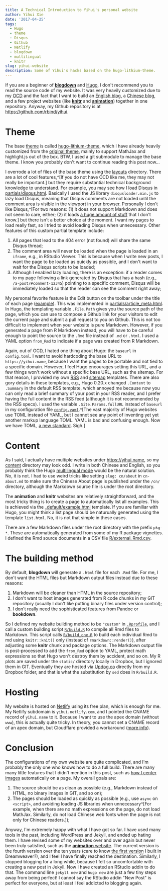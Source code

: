 ```yaml
---
title: A Technical Introduction to Yihui's personal website
author: Yihui Xie
date: '2017-04-25'
tags:
  - Hugo
  - theme
  - Disqus
  - Github
  - Netlify
  - blogdown
  - multilingual
  - knitr
slug: yihui-website
description: Some of Yihui's hacks based on the hugo-lithium-theme.
---
```


If you are a beginner of [**blogdown**](https://github.com/rstudio/blogdown) and [Hugo](https://gohugo.io), I don't recommend you to read the source code of my website. It was very heavily customized due to my [OCD](https://en.wikipedia.org/wiki/Obsessive%E2%80%93compulsive_disorder) and the fact that I want to build an [English blog](https://yihui.name/en/), a [Chinese blog](https://yihui.name/cn/), and a few project websites (like [**knitr**](https://yihui.name/knitr/) and [**animation**](https://yihui.name/animation/)) together in one repository. Anyway, my Github repository is at <https://github.com/rbind/yihui>.

# Theme

The base [theme](https://github.com/rbind/yihui/tree/master/themes) is called  [hugo-lithium-theme](https://github.com/yihui/hugo-lithium-theme), which I have already heavily customized from the [original theme](https://github.com/jrutheiser/hugo-lithium-theme), mainly to support MathJax and highlight.js out of the box. BTW, I used a git submodule to manage the base theme. I know you probably don't want to continue reading this post now...

I overrode a lot of files of the base theme using the [layouts](https://github.com/rbind/yihui/tree/master/layouts) directory. There are a lot of cool features,^[If you do not have OCD like me, they may not really be important.] but they require substantial technical background knowledge to understand. For example, you may see how I load Disqus in [partials/disqus.html](https://github.com/rbind/yihui/blob/master/layouts/partials/disqus.html). Basically I used the JS library `disqusloader.min.js` to lazy load Disqus, meaning that Disqus comments are not loaded until the comment area is visible in the viewport in your browser. Personally I don't like Disqus,^[For two reasons: (1) it does not support Markdown and does not seem to care, either; (2) it loads [a huge amount of stuff](http://donw.io/post/github-comments/) that I don't know.] but there isn't a better choice at the moment. I want my pages to load really fast, so I tried to avoid loading Disqus when unnecessary. Other features of this custom partial template include:

1. All pages that lead to the 404 error (not found) will share the same Disqus thread;
1. The comment area will never be loaded when the page is loaded in an `iframe`, e.g., in RStudio Viewer. This is because when I write new posts, I want the page to be loaded as quickly as possible, and I don't want to wait for the Disqus scripts to be loaded;
1. Although I enabled lazy loading, there is an exception: if a reader comes to my page following a link generated by Disqus that has a hash (e.g., `/a-post/#comment-12345`) pointing to a specific comment, Disqus will be immediately loaded so that the reader can see the comment right away;

My personal favorite feature is the Edit button on the toolbar under the title of each page ([example](https://yihui.name/en/2017/04/jeff-leek-facts/)). This was implemented in [partials/article_meta.html](https://github.com/rbind/yihui/blob/master/layouts/partials/article_meta.html). In Hugo, the templating variable `.File.Path` gives you the source path of the page, which you can use to compose a Github link for your visitors to edit the current page and submit a pull request to you on Github. This is not too difficult to implement when your website is pure Markdown. However, if you generated a page from R Markdown instead, you will have to be careful enough to point the source to the `.Rmd` file instead of `.md` or `.html`. I used a YAML option `from_Rmd` to indicate if a page was created from R Markdown.

Again, out of OCD, I hated one thing about Hugo: the `baseurl` in `config.toml`. I want to avoid hardcoding the base URL to `https://yihui.name`, because I want the pages to be portable and not tied to a specific domain. However, I feel Hugo encourages setting this URL, and a few things won't work without a specific base URL, such as the sitemap. For that reason, I provided my own [RSS](https://github.com/rbind/yihui/blob/master/layouts/rss.xml) and [sitemap](https://github.com/rbind/yihui/blob/master/layouts/sitemap.xml) templates. There are also gory details in these templates, e.g., Hugo 0.20.x changed `.Content` to `.Summary` in the default RSS template, which annoyed me because now you can only read a brief summary of your post in your RSS reader, and I prefer having the full content in the RSS feed (although it is not recommended by the RSS specs). I used the variable `.Site.Params.fullURL` instead of `baseurl` in my configuration file [`config.yaml`](https://github.com/rbind/yihui/blob/master/config.yaml).^[The vast majority of Hugo websites use TOML instead of YAML, but I cannot see any point of inventing yet yet another markup language TOML. YAML is bad and confusing enough. Now we have TOML, [a new standard](https://xkcd.com/927/). Sigh.]

# Content

As I said, I actually have multiple websites under <https://yihui.name>, so my [content](https://github.com/rbind/yihui/tree/master/content) directory may look odd. I write in both Chinese and English, so you probably think the Hugo [multilingual mode](https://gohugo.io/content/multilingual/) would be the natural solution. No, it is not. I had to use weird tricks like setting `slug: cn/about` in `cn-about.md` to make sure the Chinese About page is published under the `/cn/` directory, although the Markdown source file is under the root directory.

The **animation** and **knitr** websites are relatively straightforward, and the most tricky thing is to create a page to automatically list all examples. This is achieved via the [_default/example.html](https://github.com/rbind/yihui/blob/master/layouts/_default/example.html) template. If you are familiar with Hugo, you might think a list page should be naturually generated using the template `list.html`. No, it is not that simple in these cases.

There are a few Markdown files under the root directory with the prefix `pkg-*`. These are automatically generated from some of my R package vignettes. I defined the Rmd source documents in a CSV file [R/external_Rmd.csv](https://github.com/rbind/yihui/blob/master/R/external_Rmd.csv).

# The building method

By default, **blogdown** will generate a `.html` file for each `.Rmd` file. For me, I don't want the HTML files but Markdown output files instead due to these reasons:

1. Markdown will be cleaner than HTML in the source repository;
1. I don't want to host images generated from R code chunks in my GIT repository (usually I don't like putting binary files under version control);
1. I don't really need the sophisticated features from Pandoc or **bookdown**.

So I defined my website building method to be `"custom"` in [`.Rprofile`](https://github.com/rbind/yihui/blob/master/.Rprofile), and I call a custom building script [`R/build.R`](https://github.com/rbind/yihui/blob/master/R/build.R) to compile all Rmd files to Markdown. This script calls [`R/build_one.R`](https://github.com/rbind/yihui/blob/master/R/build_one.R) to build each individual Rmd to md using `knitr::knit()` only (instead of `rmarkdown::render()`), after adjusting some **knitr** chunk and package options. The Markdown output file is post-processed to add the `from_Rmd` option to YAML, protect math expressions so that Hugo won't destroy them by accident, and so on. My R plots are saved under the `static/` directory locally in Dropbox, but I ignored them in GIT. Eventually they are hosted via [Updog.co](https://updog.co) directly from my Dropbox folder, and that is what the substitution by `sed` does in `R/build.R`.

# Hosting

My website is hosted on [Netlify](https://www.netlify.com) using its free plan, which is enough for me. My Netlify subdomain is `yihui.netlify.com`, and I pointed the CNAME record of `yihui.name` to it. Because I want to use the apex domain (without `www`), this is actually quite tricky. In theory, you cannot set a CNAME record of an apex domain, but Cloudflare provided a workaround ([more info](https://www.netlify.com/blog/2017/02/28/to-www-or-not-www/)). 

# Conclusion

The configurations of my own website are quite complicated, and I'm probably the only one who knows how to do a full build. There are many many little features that I didn't mention in this post, such as [how I center images](https://github.com/rbind/yihui/blob/master/static/js/center-img.js) automatically on a page. My overall goals are:

1. The source should be as clean as possible (e.g., Markdown instead of HTML, no binary images in GIT, and so on);
1. The pages should be loaded as quickly as possible (e.g., use `async` on `<script>`, and avoiding loading JS libraries when unnecessary^[For example, when there are no math expressions on the page, do not load MathJax. Similarly, do not load Chinese web fonts when the page is not only for Chinese readers.]);

Anyway, I'm extremely happy with what I have got so far. I have used many tools in the past, including WordPress and Jekyll, and ended up hating them. I have revised some of my websites over and over again but never been truly satisfied, such as the [**animation** website](https://yihui.name/animation/). The current version is the fourth version over the ten years (care to know [the first version](https://R.yihui.name) I built in Dreamweaver?), and I feel I have finally reached the destination. Similarly, I stopped blogging for a long while, because I felt so uncomfortable with creating a new post in Jekyll. Now I have created an RStudio addin to do that. The command line `jekyll new` and `hugo new` are just a few tiny steps away from being perfect! I cannot say the RStudio addin "New Post" is perfect for everyone, but at least I feel addicted to blogging again.

